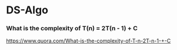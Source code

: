 # DS-Algo

### What is the complexity of  T(n) = 2T(n - 1) + C

https://www.quora.com/What-is-the-complexity-of-T-n-2T-n-1-+-C  


